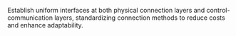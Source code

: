
Establish uniform interfaces at both physical connection layers and control-communication layers, standardizing connection methods to reduce costs and enhance adaptability.